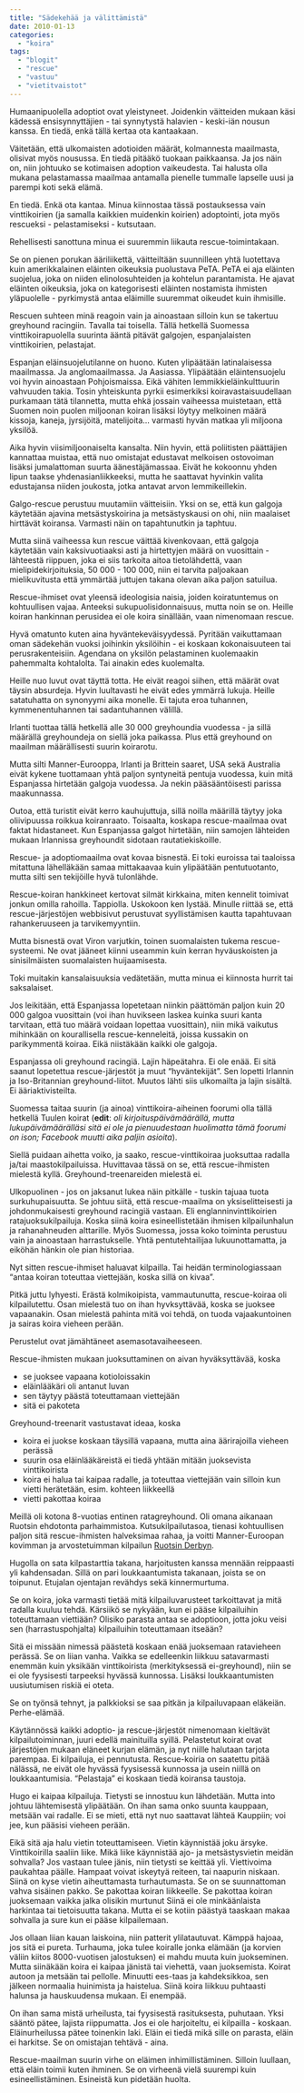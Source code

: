 ```yaml
---
title: "Sädekehää ja välittämistä"
date: 2010-01-13
categories: 
  - "koira"
tags: 
  - "blogit"
  - "rescue"
  - "vastuu"
  - "vietitvaistot"
---
```


Humaanipuolella adoptiot ovat yleistyneet. Joidenkin väitteiden mukaan käsi kädessä ensisynnyttäjien - tai synnytystä halavien - keski-iän nousun kanssa. En tiedä, enkä tällä kertaa ota kantaakaan.

<!--more-->

Väitetään, että ulkomaisten adotioiden määrät, kolmannesta maailmasta, olisivat myös nousussa. En tiedä pitääkö tuokaan paikkaansa. Ja jos näin on, niin johtuuko se kotimaisen adoption vaikeudesta. Tai halusta olla mukana pelastamassa maailmaa antamalla pienelle tummalle lapselle uusi ja parempi koti sekä elämä.

En tiedä. Enkä ota kantaa. Minua kiinnostaa tässä postauksessa vain vinttikoirien (ja samalla kaikkien muidenkin koirien) adoptointi, jota myös rescueksi - pelastamiseksi - kutsutaan.

Rehellisesti sanottuna minua ei suuremmin liikauta rescue-toimintakaan.

Se on pienen porukan ääriliikettä, väitteiltään suunnilleen yhtä luotettava kuin amerikkalainen eläinten oikeuksia puolustava PeTA. PeTA ei aja eläinten suojelua, joka on niiden elinolosuhteiden ja kohtelun parantamista. He ajavat eläinten oikeuksia, joka on kategorisesti eläinten nostamista ihmisten yläpuolelle - pyrkimystä antaa eläimille suuremmat oikeudet kuin ihmisille.

Rescuen suhteen minä reagoin vain ja ainoastaan silloin kun se takertuu greyhound racingiin. Tavalla tai toisella. Tällä hetkellä Suomessa vinttikoirapuolella suurinta ääntä pitävät galgojen, espanjalaisten vinttikoirien, pelastajat.

Espanjan eläinsuojelutilanne on huono. Kuten ylipäätään latinalaisessa maailmassa. Ja anglomaailmassa. Ja Aasiassa. Ylipäätään eläintensuojelu voi hyvin ainoastaan Pohjoismaissa. Eikä vähiten lemmikkieläinkulttuurin vahvuuden takia. Tosin yhteiskunta pyrkii esimerkiksi koiravastaisuudellaan purkamaan tätä tilannetta, mutta ehkä jossain vaiheessa muistetaan, että Suomen noin puolen miljoonan koiran lisäksi löytyy melkoinen määrä kissoja, kaneja, jyrsijöitä, matelijoita… varmasti hyvän matkaa yli miljoona yksilöä.

Aika hyvin viisimiljoonaiselta kansalta. Niin hyvin, että poliitisten päättäjien kannattaa muistaa, että nuo omistajat edustavat melkoisen ostovoiman lisäksi jumalattoman suurta äänestäjämassaa. Eivät he kokoonnu yhden lipun taakse yhdenasianliikkeeksi, mutta he saattavat hyvinkin valita edustajansa niiden joukosta, jotka antavat arvon lemmikeillekin.

Galgo-rescue perustuu muutamiin väitteisiin. Yksi on se, että kun galgoja käytetään ajavina metsästyskoirina ja metsästyskausi on ohi, niin maalaiset hirttävät koiransa. Varmasti näin on tapahtunutkin ja taphtuu.

Mutta siinä vaiheessa kun rescue väittää kivenkovaan, että galgoja käytetään vain kaksivuotiaaksi asti ja hirtettyjen määrä on vuosittain - lähteestä riippuen, joka ei siis tarkoita aitoa tietolähdettä, vaan mielipidekirjoituksia, 50 000 - 100 000, niin ei tarvita paljoakaan mielikuvitusta että ymmärtää juttujen takana olevan aika paljon satuilua.

Rescue-ihmiset ovat yleensä ideologisia naisia, joiden koiratuntemus on kohtuullisen vajaa. Anteeksi sukupuolisidonnaisuus, mutta noin se on. Heille koiran hankinnan perusidea ei ole koira sinällään, vaan nimenomaan rescue.

Hyvä omatunto kuten aina hyväntekeväisyydessä. Pyritään vaikuttamaan oman sädekehän vuoksi joihinkin yksilöihin - ei koskaan kokonaisuuteen tai perusrakenteisiin. Agendana on yksilön pelastaminen kuolemaakin pahemmalta kohtalolta. Tai ainakin edes kuolemalta.

Heille nuo luvut ovat täyttä totta. He eivät reagoi siihen, että määrät ovat täysin absurdeja. Hyvin luultavasti he eivät edes ymmärrä lukuja. Heille satatuhatta on synonyymi aika monelle. Ei tajuta eroa tuhannen, kymmenentuhannen tai sadantuhannen välillä.

Irlanti tuottaa tällä hetkellä alle 30 000 greyhoundia vuodessa - ja sillä määrällä greyhoundeja on siellä joka paikassa. Plus että greyhound on maailman määrällisesti suurin koirarotu.

Mutta silti Manner-Eurooppa, Irlanti ja Brittein saaret, USA sekä Australia eivät kykene tuottamaan yhtä paljon syntyneitä pentuja vuodessa, kuin mitä Espanjassa hirtetään galgoja vuodessa. Ja nekin pääsääntöisesti parissa maakunnassa.

Outoa, että turistit eivät kerro kauhujuttuja, sillä noilla määrillä täytyy joka oliivipuussa roikkua koiranraato. Toisaalta, koskapa rescue-maailmaa ovat faktat hidastaneet. Kun Espanjassa galgot hirtetään, niin samojen lähteiden mukaan Irlannissa greyhoundit sidotaan rautatiekiskoille.

Rescue- ja adoptiomaailma ovat kovaa bisnestä. Ei toki euroissa tai taaloissa mitattuna lähelläkään samaa mittakaavaa kuin ylipäätään pentutuotanto, mutta silti sen tekijöille hyvä tulonlähde.

Rescue-koiran hankkineet kertovat silmät kirkkaina, miten kennelit toimivat jonkun omilla rahoilla. Tappiolla. Uskokoon ken lystää. Minulle riittää se, että rescue-järjestöjen webbisivut perustuvat syyllistämisen kautta tapahtuvaan rahankeruuseen ja tarvikemyyntiin.

Mutta bisnestä ovat Viron varjutkin, toinen suomalaisten tukema rescue-systeemi. Ne ovat jääneet kiinni useammin kuin kerran hyväuskoisten ja sinisilmäisten suomalaisten huijaamisesta.

Toki muitakin kansalaisuuksia vedätetään, mutta minua ei kiinnosta hurrit tai saksalaiset.

Jos leikitään, että Espanjassa lopetetaan niinkin päättömän paljon kuin 20 000 galgoa vuosittain (voi ihan huvikseen laskea kuinka suuri kanta tarvitaan, että tuo määrä voidaan lopettaa vuosittain), niin mikä vaikutus mihinkään on kourallisella rescue-kenneleitä, joissa kussakin on parikymmentä koiraa. Eikä niistäkään kaikki ole galgoja.

Espanjassa oli greyhound racingiä. Lajin häpeätahra. Ei ole enää. Ei sitä saanut lopetettua rescue-järjestöt ja muut “hyväntekijät”. Sen lopetti Irlannin ja Iso-Britannian greyhound-liitot. Muutos lähti siis ulkomailta ja lajin sisältä. Ei ääriaktivisteilta.

Suomessa taitaa suurin (ja ainoa) vinttikoira-aiheinen foorumi olla tällä hetkellä Tuulen koirat (**edit**: _oli kirjoituspäivämäärällä, mutta lukupäivämäärälläsi sitä ei ole ja pienuudestaan huolimatta tämä foorumi on ison; Facebook muutti aika paljin asioita_).

Siellä puidaan aihetta voiko, ja saako, rescue-vinttikoiraa juoksuttaa radalla ja/tai maastokilpailuissa. Huvittavaa tässä on se, että rescue-ihmisten mielestä kyllä. Greyhound-treenareiden mielestä ei.

Ulkopuolinen - jos on jaksanut lukea näin pitkälle - tuskin tajuaa tuota surkuhupaisuutta. Se johtuu siitä, että rescue-maailma on yksiselitteisesti ja johdonmukaisesti greyhound racingiä vastaan. Eli englanninvinttikoirien ratajuoksukilpailuja. Koska siinä koira esineellistetään ihmisen kilpailunhalun ja rahanahneuden alttarille. Myös Suomessa, jossa koko toiminta perustuu vain ja ainoastaan harrastukselle. Yhtä pentutehtailijaa lukuunottamatta, ja eiköhän hänkin ole pian historiaa.

Nyt sitten rescue-ihmiset haluavat kilpailla. Tai heidän terminologiassaan “antaa koiran toteuttaa viettejään, koska sillä on kivaa”.

Pitkä juttu lyhyesti. Erästä kolmikoipista, vammautunutta, rescue-koiraa oli kilpailutettu. Osan mielestä tuo on ihan hyvksyttävää, koska se juoksee vapaanakin. Osan mielestä pahinta mitä voi tehdä, on tuoda vajaakuntoinen ja sairas koira vieheen perään.

Perustelut ovat jämähtäneet asemasotavaiheeseen.

Rescue-ihmisten mukaan juoksuttaminen on aivan hyväksyttävää, koska

- se juoksee vapaana kotioloissakin
- eläinlääkäri oli antanut luvan
- sen täytyy päästä toteuttamaan viettejään
- sitä ei pakoteta

Greyhound-treenarit vastustavat ideaa, koska

- koira ei juokse koskaan täysillä vapaana, mutta aina äärirajoilla vieheen perässä
- suurin osa eläinlääkäreistä ei tiedä yhtään mitään juoksevista vinttikoirista
- koira ei halua tai kaipaa radalle, ja toteuttaa viettejään vain silloin kun vietti herätetään, esim. kohteen liikkeellä
- vietti pakottaa koiraa

Meillä oli kotona 8-vuotias entinen ratagreyhound. Oli omana aikanaan Ruotsin ehdotonta parhaimmistoa. Kutsukilpailutasoa, tienasi kohtuullisen paljon sitä rescue-ihmisten halveksimaa rahaa, ja voitti Manner-Euroopan kovimman ja arvostetuimman kilpailun [Ruotsin Derbyn](https://www.katiska.eu/koirakilpailut/racing/ruotsin-derby-2004/).

Hugolla on sata kilpastarttia takana, harjoitusten kanssa mennään reippaasti yli kahdensadan. Sillä on pari loukkaantumista takanaan, joista se on toipunut. Etujalan ojentajan revähdys sekä kinnermurtuma.

Se on koira, joka varmasti tietää mitä kilpailuvarusteet tarkoittavat ja mitä radalla kuuluu tehdä. Kärsiikö se nykyään, kun ei pääse kilpailuihin toteuttamaan viettiään? Olisiko parasta antaa se adoptioon, jotta joku veisi sen (harrastuspohjalta) kilpailuihin toteuttamaan itseään?

Sitä ei missään nimessä päästetä koskaan enää juoksemaan ratavieheen perässä. Se on liian vanha. Vaikka se edelleenkin liikkuu satavarmasti enemmän kuin yksikään vinttikoirista (merkityksessä ei-greyhound), niin se ei ole fyysisesti tarpeeksi hyvässä kunnossa. Lisäksi loukkaantumisten uusiutumisen riskiä ei oteta.

Se on työnsä tehnyt, ja palkkioksi se saa pitkän ja kilpailuvapaan eläkeiän. Perhe-elämää.

Käytännössä kaikki adoptio- ja rescue-järjestöt nimenomaan kieltävät kilpailutoiminnan, juuri edellä mainituilla syillä. Pelastetut koirat ovat järjestöjen mukaan eläneet kurjan elämän, ja nyt niille halutaan tarjota parempaa. Ei kilpailuja, ei pennutusta. Rescue-koiria on saatettu pitää nälässä, ne eivät ole hyvässä fyysisessä kunnossa ja usein niillä on loukkaantumisia. “Pelastaja” ei koskaan tiedä koiransa taustoja.

Hugo ei kaipaa kilpailuja. Tietysti se innostuu kun lähdetään. Mutta into johtuu lähtemisestä ylipäätään. On ihan sama onko suunta kauppaan, metsään vai radalle. Ei se mieti, että nyt nuo saattavat lähteä Kauppiin; voi jee, kun pääsisi vieheen perään.

Eikä sitä aja halu vietin toteuttamiseen. Vietin käynnistää joku ärsyke. Vinttikoirilla saaliin liike. Mikä liike käynnistää ajo- ja metsästysvietin meidän sohvalla? Jos vastaan tulee jänis, niin tietysti se keittää yli. Viettivoima paukahtaa päälle. Hampaat voivat iskeytyä reiteen, tai naapurin niskaan. Siinä on kyse vietin aiheuttamasta turhautumasta. Se on se suunnattoman vahva sisäinen pakko. Se pakottaa koiran liikkeelle. Se pakottaa koiran juoksemaan vaikka jalka olisikin murtunut Siinä ei ole minkäänlaista harkintaa tai tietoisuutta takana. Mutta ei se kotiin päästyä taaskaan makaa sohvalla ja sure kun ei pääse kilpailemaan.

Jos ollaan liian kauan laiskoina, niin patterit ylilatautuvat. Kämppä hajoaa, jos sitä ei pureta. Turhauma, joka tulee koiralle jonka elämään (ja korvien väliin kiitos 8000-vuotisen jalostuksen) ei mahdu muuta kuin juokseminen. Mutta siinäkään koira ei kaipaa jänistä tai viehettä, vaan juoksemista. Koirat autoon ja metsään tai pellolle. Minuutti ees-taas ja kahdeksikkoa, sen jälkeen normaalia huinimista ja haistelua. Siinä koira liikkuu puhtaasti halunsa ja hauskuudensa mukaan. Ei enempää.

On ihan sama mistä urheilusta, tai fyysisestä rasituksesta, puhutaan. Yksi sääntö pätee, lajista riippumatta. Jos ei ole harjoiteltu, ei kilpailla - koskaan. Eläinurheilussa pätee toinenkin laki. Eläin ei tiedä mikä sille on parasta, eläin ei harkitse. Se on omistajan tehtävä - aina.

Rescue-maailman suurin virhe on eläimen inhimillistäminen. Silloin luullaan, että eläin toimii kuten ihminen. Se on virheenä vielä suurempi kuin esineellistäminen. Esineistä kun pidetään huolta.
